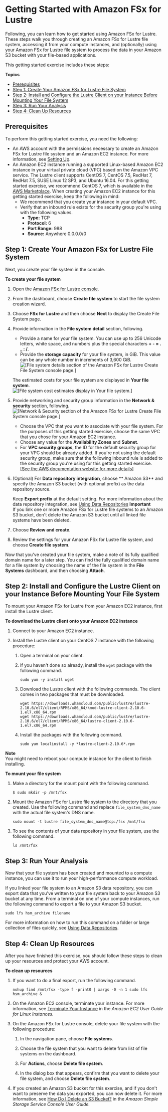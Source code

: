 # Getting Started with Amazon FSx for Lustre<a name="getting-started"></a>

Following, you can learn how to get started using Amazon FSx for Lustre\. These steps walk you through creating an Amazon FSx for Lustre file system, accessing it from your compute instances, and \(optionally\) using your Amazon FSx for Lustre file system to process the data in your Amazon S3 bucket with your file\-based applications\.

This getting started exercise includes these steps:

**Topics**
+ [Prerequisites](#prerequisites)
+ [Step 1: Create Your Amazon FSx for Lustre File System](#getting-started-step1)
+ [Step 2: Install and Configure the Lustre Client on your Instance Before Mounting Your File System](#getting-started-step2)
+ [Step 3: Run Your Analysis](#getting-started-step3)
+ [Step 4: Clean Up Resources](#getting-started-step4)

## Prerequisites<a name="prerequisites"></a>

To perform this getting started exercise, you need the following:
+ An AWS account with the permissions necessary to create an Amazon FSx for Lustre file system and an Amazon EC2 instance\. For more information, see [Setting Up](setting-up.md)\.
+ An Amazon EC2 instance running a supported Linux\-based Amazon EC2 instance in your virtual private cloud \(VPC\) based on the Amazon VPC service\. The Lustre client supports CentOS 7, CentOS 7\.5, RedHat 7, RedHat 7\.5, SUSE Linux 12 SP3, and Ubuntu 16\.04\. For this getting started exercise, we recommend CentOS 7, which is available in the [AWS Marketplace](https://aws.amazon.com/marketplace/pp/B00O7WM7QW?ref=cns_1clkPro)\. When creating your Amazon EC2 instance for this getting started exercise, keep the following in mind:
  + We recommend that you create your instance in your default VPC\.
  + Verify that an inbound rule exists for the security group you're using with the following values\.
    + **Type:** TCP
    + **Protocol:** 6
    + **Port Range:** 988
    + **Source:** Anywhere 0\.0\.0\.0/0

## Step 1: Create Your Amazon FSx for Lustre File System<a name="getting-started-step1"></a>

Next, you create your file system in the console\.

**To create your file system**

1. Open the [Amazon FSx for Lustre console](https://console.aws.amazon.com/fsx)\.

1. From the dashboard, choose **Create file system** to start the file system creation wizard\.

1. Choose **FSx for Lustre** and then choose **Next** to display the Create File System page\.

1. Provide information in the **File system detail** section, following\.
   + Provide a name for your file system\. You can use up to 256 Unicode letters, white space, and numbers plus the special characters **\+ \- = \. \_ : /**\.
   + Provide the **storage capacity** for your file system, in GiB\. This value can be any whole number in increments of 3,600 GiB\.  
![\[File system details section of the Amazon FSx for Lustre Create File System console page.\]](http://docs.aws.amazon.com/fsx/latest/LustreGuide/images/CreateFSxLustre-details.png)

   The estimated costs for your file system are displayed in **Your file system**\.  
![\[File system cost estimates display in Your file system.\]](http://docs.aws.amazon.com/fsx/latest/LustreGuide/images/FSxLustre-2.png)

1. Provide networking and security group information in the **Network & security** section, following\.  
![\[Network & Security section of the Amazon FSx for Lustre Create File System console page.\]](http://docs.aws.amazon.com/fsx/latest/LustreGuide/images/FSxLustreNetworkSecurity-3.png)
   + Choose the VPC that you want to associate with your file system\. For the purposes of this getting started exercise, choose the same VPC that you chose for your Amazon EC2 instance\.
   + Choose any value for the **Availability Zones** and **Subnet**\.
   + For **VPC security groups**, the ID for the default security group for your VPC should be already added\. If you're not using the default security group, make sure that the following inbound rule is added to the security group you're using for this getting started exercise\.    
[\[See the AWS documentation website for more details\]](http://docs.aws.amazon.com/fsx/latest/LustreGuide/getting-started.html)

1. \(Optional\) For **Data repository integration**, choose ** Amazon S3** and specify the Amazon S3 bucket \(with optional prefix\) as the data repository source\.

   Keep **Export prefix** at the default setting\. For more information about the data repository integration, see [Using Data Repositories](fsx-data-repositories.md)
**Important**  
If you link one or more Amazon FSx for Lustre file systems to an Amazon S3 bucket, don't delete the Amazon S3 bucket until all linked file systems have been deleted\.

1. Choose **Review and create**\.

1. Review the settings for your Amazon FSx for Lustre file system, and choose **Create file system**\.

Now that you've created your file system, make a note of its fully qualified domain name for a later step\. You can find the fully qualified domain name for a file system by choosing the name of the file system in the **File Systems** dashboard, and then choosing **Attach**\.

## Step 2: Install and Configure the Lustre Client on your Instance Before Mounting Your File System<a name="getting-started-step2"></a>

To mount your Amazon FSx for Lustre from your Amazon EC2 instance, first install the Lustre client\.

**To download the Lustre client onto your Amazon EC2 instance**

1. Connect to your Amazon EC2 instance\.

1. Install the Lustre client on your CentOS 7 instance with the following procedure:

   1. Open a terminal on your client\.

   1. If you haven't done so already, install the `wget` package with the following command\.

      ```
      sudo yum -y install wget
      ```

   1. Download the Lustre client with the following commands\. The client comes in two packages that must be downloaded\.

      ```
      wget https://downloads.whamcloud.com/public/lustre/lustre-2.10.6/el7/client/RPMS/x86_64/kmod-lustre-client-2.10.6-1.el7.x86_64.rpm
      wget https://downloads.whamcloud.com/public/lustre/lustre-2.10.6/el7/client/RPMS/x86_64/lustre-client-2.10.6-1.el7.x86_64.rpm
      ```

   1. Install the packages with the following command\.

      ```
      sudo yum localinstall -y *lustre-client-2.10.6*.rpm
      ```
**Note**  
You might need to reboot your compute instance for the client to finish installing\.

**To mount your file system**

1. Make a directory for the mount point with the following command\.

   ```
   $ sudo mkdir -p /mnt/fsx
   ```

1. Mount the Amazon FSx for Lustre file system to the directory that you created\. Use the following command and replace `file_system_dns_name` with the actual file system's DNS name\.

   ```
   sudo mount -t lustre file_system_dns_name@tcp:/fsx /mnt/fsx
   ```

1. To see the contents of your data repository in your file system, use the following command\.

   ```
   ls /mnt/fsx
   ```

## Step 3: Run Your Analysis<a name="getting-started-step3"></a>

Now that your file system has been created and mounted to a compute instance, you can use it to run your high\-performance compute workload\.

If you linked your file system to an Amazon S3 data repository, you can export data that you've written to your file system back to your Amazon S3 bucket at any time\. From a terminal on one of your compute instances, run the following command to export a file to your Amazon S3 bucket\.

```
sudo lfs hsm_archive filename
```

For more information on how to run this command on a folder or large collection of files quickly, see [Using Data Repositories](fsx-data-repositories.md)\.

## Step 4: Clean Up Resources<a name="getting-started-step4"></a>

After you have finished this exercise, you should follow these steps to clean up your resources and protect your AWS account\.

**To clean up resources**

1. If you want to do a final export, run the following command\.

   ```
   nohup find /mnt/fsx -type f -print0 | xargs -0 -n 1 sudo lfs hsm_archive &
   ```

1. On the Amazon EC2 console, terminate your instance\. For more information, see [Terminate Your Instance](https://docs.aws.amazon.com/AWSEC2/latest/UserGuide/terminating-instances.html) in the *Amazon EC2 User Guide for Linux Instances\.*

1. On the Amazon FSx for Lustre console, delete your file system with the following procedure:

   1. In the navigation pane, choose **File systems**\.

   1. Choose the file system that you want to delete from list of file systems on the dashboard\.

   1. For **Actions**, choose **Delete file system**\.

   1. In the dialog box that appears, confirm that you want to delete your file system, and choose **Delete file system**\.

1. If you created an Amazon S3 bucket for this exercise, and if you don't want to preserve the data you exported, you can now delete it\. For more information, see [How Do I Delete an S3 Bucket?](https://docs.aws.amazon.com/AmazonS3/latest/user-guide/delete-bucket.html) in the *Amazon Simple Storage Service Console User Guide\.*
